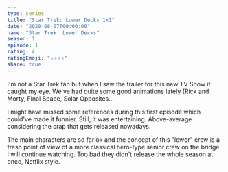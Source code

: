 ```yaml
---
type: series
title: "Star Trek: Lower Decks 1x1"
date: "2020-08-07T00:00:00"
name: "Star Trek: Lower Decks"
season: 1
episode: 1
rating: 4
ratingEmoji: "⭐️⭐️⭐️⭐️"
share: true
---
```


I'm not a Star Trek fan but when I saw the trailer for this new TV Show it caught my eye. We've had quite some good animations lately (Rick and Morty, Final Space, Solar Opposites...

I might have missed some references during this first episode which could've made it funnier. Still, it was entertaining. Above-average considering the crap that gets released nowadays.

The main characters are so far ok and the concept of this "lower" crew is a fresh point of view of a more classical hero-type senior crew on the bridge. I will continue watching. Too bad they didn't release the whole season at once, Netflix style.
